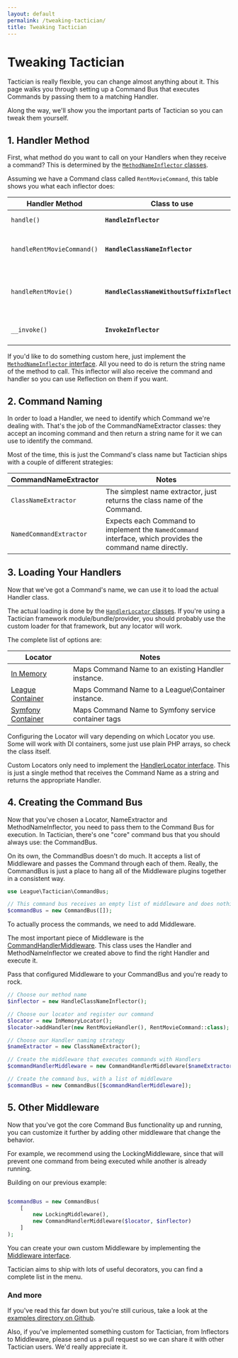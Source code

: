 ```yaml
---
layout: default
permalink: /tweaking-tactician/
title: Tweaking Tactician
---
```


# Tweaking Tactician
Tactician is really flexible, you can change almost anything about it. This page walks you through setting up a Command Bus that executes Commands by passing them to a matching Handler.

Along the way, we'll show you the important parts of Tactician so you can tweak them yourself.

## 1. Handler Method
First, what method do you want to call on your Handlers when they receive a command? This is determined by the [`MethodNameInflector` classes](https://github.com/thephpleague/tactician/tree/master/src/Handler/MethodNameInflector). 

Assuming we have a Command class called `RentMovieCommand`, this table shows you what each inflector does: 

Handler Method             | Class to use                                | Notes
---------------------------|---------------------------------------------|-----------------------------------------------
`handle()`                 | **`HandleInflector`**                       | Easy to read, easy to guess
`handleRentMovieCommand()` | **`HandleClassNameInflector`**              | Lets you handle multiple commands on the same class
`handleRentMovie()`        | **`HandleClassNameWithoutSuffixInflector`** | Same as HandleClassName but shaves any -Command suffix off your class
`__invoke()`               | **`InvokeInflector`**                       | Good for invokable classes or closures.

If you'd like to do something custom here, just implement the [`MethodNameInflector` interface](https://github.com/thephpleague/tactician/blob/master/src/Handler/MethodNameInflector/MethodNameInflector.php). All you need to do is return the string name of the method to call. This inflector will also receive the command and handler so you can use Reflection on them if you want.

## 2. Command Naming
In order to load a Handler, we need to identify which Command we're dealing with. That's the job of the CommandNameExtractor classes: they accept an incoming command and then return a string name for it we can use to identify the command.

Most of the time, this is just the Command's class name but Tactician ships with a couple of different strategies:

CommandNameExtractor    | Notes
------------------------|---------------------------------------------------
`ClassNameExtractor`    | The simplest name extractor, just returns the class name of the Command.
`NamedCommandExtractor` | Expects each Command to implement the `NamedCommand` interface, which provides the command name directly.

## 3. Loading Your Handlers
Now that we've got a Command's name, we can use it to load the actual Handler class. 

The actual loading is done by the [`HandlerLocator` classes](https://github.com/thephpleague/tactician/tree/master/src/Handler/Locator). If you're using a Tactician framework module/bundle/provider, you should probably use the custom loader for that framework, but any locator will work.

The complete list of options are:

Locator           | Notes
------------------|---------------------------------------------------
[In Memory](https://github.com/thephpleague/tactician/blob/master/src/Handler/Locator/InMemoryLocator.php) | Maps Command Name to an existing Handler instance.
[League Container](https://github.com/thephpleague/tactician-container) | Maps Command Name to a League\Container instance.
[Symfony Container](https://github.com/thephpleague/tactician-bundle) | Maps Command Name to Symfony service container tags

Configuring the Locator will vary depending on which Locator you use. Some will work with DI containers, some just use plain PHP arrays, so check the class itself.

Custom Locators only need to implement the [HandlerLocator interface](https://github.com/thephpleague/tactician/blob/master/src/Handler/Locator/HandlerLocator.php). This is just a single method that receives the Command Name as a string and returns the appropriate Handler.

## 4. Creating the Command Bus
Now that you've chosen a Locator, NameExtractor and MethodNameInflector, you need to pass them to the Command Bus for execution. In Tactician, there's one "core" command bus that you should always use: the CommandBus.

On its own, the CommandBus doesn't do much. It accepts a list of Middleware and passes the Command through each of them. Really, the CommandBus is just a place to hang all of the Middleware plugins together in a consistent way.

~~~ php
use League\Tactician\CommandBus;

// This command bus receives an empty list of middleware and does nothing.
$commandBus = new CommandBus([]);
~~~

To actually process the commands, we need to add Middleware.

The most important piece of Middleware is the [CommandHandlerMiddleware](https://github.com/thephpleague/tactician/blob/master/src/Handler/CommandHandlerMiddleware.php). This class uses the Handler and MethodNameInflector we created above to find the right Handler and execute it.

Pass that configured Middleware to your CommandBus and you're ready to rock.

~~~ php
// Choose our method name
$inflector = new HandleClassNameInflector();

// Choose our locator and register our command
$locator = new InMemoryLocator();
$locator->addHandler(new RentMovieHandler(), RentMovieCommand::class);

// Choose our Handler naming strategy
$nameExtractor = new ClassNameExtractor();

// Create the middleware that executes commands with Handlers
$commandHandlerMiddleware = new CommandHandlerMiddleware($nameExtractor, $locator, $inflector);

// Create the command bus, with a list of middleware
$commandBus = new CommandBus([$commandHandlerMiddleware]);
~~~

## 5. Other Middleware
Now that you've got the core Command Bus functionality up and running, you can customize it further by adding other middleware that change the behavior.

For example, we recommend using the LockingMiddleware, since that will prevent one command from being executed while another is already running.

Building on our previous example:

~~~ php

$commandBus = new CommandBus(
    [
        new LockingMiddleware(),
        new CommandHandlerMiddleware($locator, $inflector)
    ]
);
~~~

You can create your own custom Middleware by implementing the [Middleware interface](https://github.com/thephpleague/tactician/blob/master/src/Middleware.php).

Tactician aims to ship with lots of useful decorators, you can find a complete list in the menu.

### And more
If you've read this far down but you're still curious, take a look at the [examples directory on Github](https://github.com/thephpleague/tactician/tree/master/examples).

Also, if you've implemented something custom for Tactician, from Inflectors to Middleware, please send us a pull request so we can share it with other Tactician users. We'd really appreciate it.
